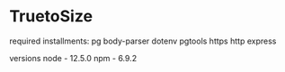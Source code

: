 # TruetoSize

required installments:
  pg
  body-parser
  dotenv
  pgtools
  https
  http
  express

versions
  node - 12.5.0
  npm - 6.9.2
  
